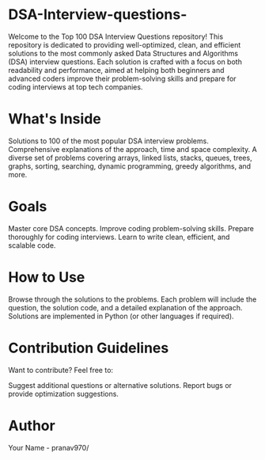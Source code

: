 # DSA-Interview-questions-
Welcome to the Top 100 DSA Interview Questions repository! This repository is dedicated to providing well-optimized, clean, and efficient solutions to the most commonly asked Data Structures and Algorithms (DSA) interview questions.
Each solution is crafted with a focus on both readability and performance, aimed at helping both beginners and advanced coders improve their problem-solving skills and prepare for coding interviews at top tech companies.

# What's Inside
Solutions to 100 of the most popular DSA interview problems.
Comprehensive explanations of the approach, time and space complexity.
A diverse set of problems covering arrays, linked lists, stacks, queues, trees, graphs, sorting, searching, dynamic programming, greedy algorithms, and more.
# Goals
Master core DSA concepts.
Improve coding problem-solving skills.
Prepare thoroughly for coding interviews.
Learn to write clean, efficient, and scalable code.
# How to Use
Browse through the solutions to the problems.
Each problem will include the question, the solution code, and a detailed explanation of the approach.
Solutions are implemented in Python (or other languages if required).
# Contribution Guidelines
Want to contribute? Feel free to: 

Suggest additional questions or alternative solutions.
Report bugs or provide optimization suggestions.
# Author
Your Name - pranav970/
